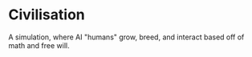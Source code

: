 # Civilisation
A simulation, where AI "humans" grow, breed, and interact based off of math and free will.

